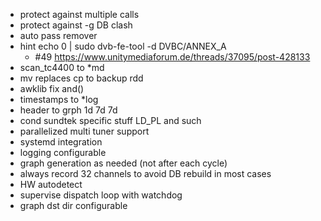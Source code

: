 - protect against multiple calls
- protect against -g DB clash
- auto pass remover
- hint echo 0 | sudo dvb-fe-tool -d DVBC/ANNEX_A
    - #49
    https://www.unitymediaforum.de/threads/37095/post-428133
- scan_tc4400 to *md 
- mv replaces cp to backup rdd
- awklib fix and()
- timestamps to *log 
- header to grph 1d 7d 7d 
- cond sundtek specific stuff LD_PL and such
- parallelized multi tuner support
- systemd integration
- logging configurable
- graph generation as needed (not after each cycle)
- always record 32 channels to avoid DB rebuild in most cases
- HW autodetect
- supervise dispatch loop with watchdog
- graph dst dir configurable
